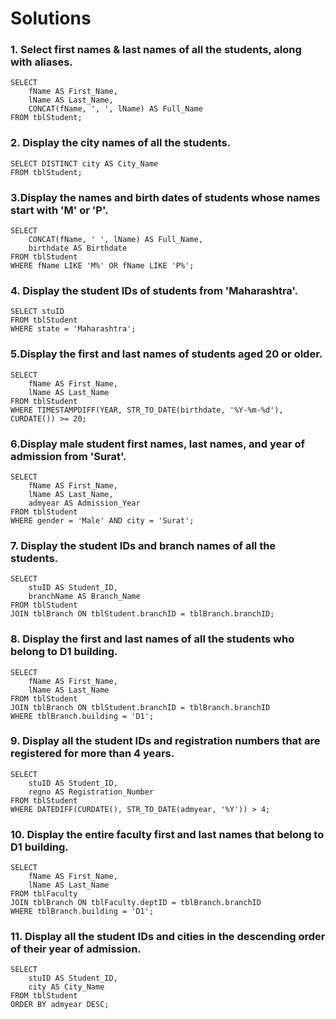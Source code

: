 # Solutions 

### 1. Select first names & last names of all the students, along with aliases.
```
SELECT 
    fName AS First_Name, 
    lName AS Last_Name, 
    CONCAT(fName, ', ', lName) AS Full_Name 
FROM tblStudent;
```

### 2. Display the city names of all the students.

```
SELECT DISTINCT city AS City_Name
FROM tblStudent;
```

### 3.Display the names and birth dates of students whose names start with 'M' or 'P'.

```
SELECT 
    CONCAT(fName, ' ', lName) AS Full_Name, 
    birthdate AS Birthdate 
FROM tblStudent
WHERE fName LIKE 'M%' OR fName LIKE 'P%';

```

### 4. Display the student IDs of students from 'Maharashtra'.

```
SELECT stuID 
FROM tblStudent
WHERE state = 'Maharashtra';

```

### 5.Display the first and last names of students aged 20 or older.
```
SELECT 
    fName AS First_Name, 
    lName AS Last_Name 
FROM tblStudent
WHERE TIMESTAMPDIFF(YEAR, STR_TO_DATE(birthdate, '%Y-%m-%d'), CURDATE()) >= 20;
```

### 6.Display male student first names, last names, and year of admission from 'Surat'.
```
SELECT 
    fName AS First_Name, 
    lName AS Last_Name, 
    admyear AS Admission_Year
FROM tblStudent
WHERE gender = 'Male' AND city = 'Surat';
```

### 7. Display the student IDs and branch names of all the students.
```
SELECT 
    stuID AS Student_ID, 
    branchName AS Branch_Name
FROM tblStudent
JOIN tblBranch ON tblStudent.branchID = tblBranch.branchID;
```
### 8. Display the first and last names of all the students who belong to D1 building.
```
SELECT 
    fName AS First_Name, 
    lName AS Last_Name
FROM tblStudent
JOIN tblBranch ON tblStudent.branchID = tblBranch.branchID
WHERE tblBranch.building = 'D1';
```
### 9.  Display all the student IDs and registration numbers that are registered for more than 4 years.
```
SELECT 
    stuID AS Student_ID, 
    regno AS Registration_Number
FROM tblStudent
WHERE DATEDIFF(CURDATE(), STR_TO_DATE(admyear, '%Y')) > 4;
```
### 10. Display the entire faculty first and last names that belong to D1 building.
```
SELECT 
    fName AS First_Name, 
    lName AS Last_Name
FROM tblFaculty
JOIN tblBranch ON tblFaculty.deptID = tblBranch.branchID
WHERE tblBranch.building = 'D1';
```
### 11. Display all the student IDs and cities in the descending order of their year of admission.
```
SELECT 
    stuID AS Student_ID, 
    city AS City_Name
FROM tblStudent
ORDER BY admyear DESC;
```
